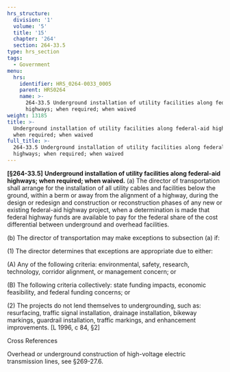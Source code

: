 ```yaml
---
hrs_structure:
  division: '1'
  volume: '5'
  title: '15'
  chapter: '264'
  section: 264-33.5
type: hrs_section
tags:
  - Government
menu:
  hrs:
    identifier: HRS_0264-0033_0005
    parent: HRS0264
    name: >-
      264-33.5 Underground installation of utility facilities along federal-aid
      highways; when required; when waived
weight: 13185
title: >-
  Underground installation of utility facilities along federal-aid highways;
  when required; when waived
full_title: >-
  264-33.5 Underground installation of utility facilities along federal-aid
  highways; when required; when waived
---
```

**[§264-33.5]** **Underground installation of utility facilities along federal-aid highways; when required; when waived.** (a) The director of transportation shall arrange for the installation of all utility cables and facilities below the ground, within a berm or away from the alignment of a highway, during the design or redesign and construction or reconstruction phases of any new or existing federal-aid highway project, when a determination is made that federal highway funds are available to pay for the federal share of the cost differential between underground and overhead facilities.

(b) The director of transportation may make exceptions to subsection (a) if:

(1) The director determines that exceptions are appropriate due to either:

(A) Any of the following criteria: environmental, safety, research, technology, corridor alignment, or management concern; or

(B) The following criteria collectively: state funding impacts, economic feasibility, and federal funding concerns; or

(2) The projects do not lend themselves to undergrounding, such as: resurfacing, traffic signal installation, drainage installation, bikeway markings, guardrail installation, traffic markings, and enhancement improvements. [L 1996, c 84, §2]

Cross References

Overhead or underground construction of high-voltage electric transmission lines, see §269-27.6.